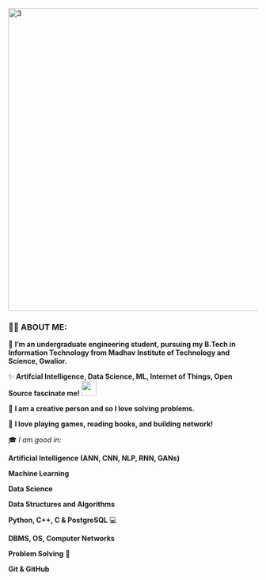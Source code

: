
<img width="611" alt="3" src="https://github.com/Shashank1130/Shashank1130/assets/107529934/9529e7da-c75e-4ffd-bc51-7597184cf0ea">


### :woman_technologist: ABOUT ME:

👀 **I’m an undergraduate engineering student, pursuing my B.Tech in Information Technology from Madhav Institute of Technology and Science, Gwalior.**

✨ **Artifcial Intelligence, Data Science, ML, Internet of Things, Open Source fascinate me!** <img src="https://media.giphy.com/media/WUlplcMpOCEmTGBtBW/giphy.gif" width="30">

🚀 **I am a creative person and so I love solving problems.**

🔭 **I love playing games, reading books, and building network!**

🎓 *I am good in:* 

**Artificial Intelligence (ANN, CNN, NLP, RNN, GANs)**

**Machine Learning**

**Data Science**

**Data Structures and Algorithms**

**Python, C++, C & PostgreSQL** 💻

**DBMS, OS, Computer Networks**

**Problem Solving** 🧠

**Git & GitHub** 


